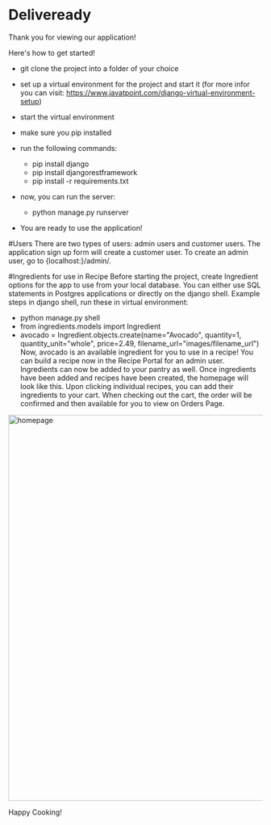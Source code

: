 # Deliveready
Thank you for viewing our application! 

Here's how to get started! 
- git clone the project into a folder of your choice
- set up a virtual environment for the project and start it (for more infor you can visit: https://www.javatpoint.com/django-virtual-environment-setup)
- start the virtual environment
- make sure you pip installed
- run the following commands: 
    -   pip install django
    -   pip install djangorestframework
    -   pip install -r requirements.txt

- now, you can run the server:
  - python manage.py runserver

- You are ready to use the application!

#Users
There are two types of users: admin users and customer users. 
The application sign up form will create a customer user. To create an admin user, go to {localhost:}/admin/.

#Ingredients for use in Recipe
Before starting the project, create Ingredient options for the app to use from your local database. 
You can either use SQL statements in Postgres applications or directly on the django shell.
Example steps in django shell, run these in virtual environment: 
  - python manage.py shell
  - from ingredients.models import Ingredient
  - avocado = Ingredient.objects.create(name="Avocado", quantity=1, quantity_unit="whole", price=2.49, filename_url="images/filename_url")
Now, avocado is an available ingredient for you to use in a recipe! You can build a recipe now in the Recipe Portal for an admin user. 
Ingredients can now be added to your pantry as well. 
Once ingredients have been added and recipes have been created, the homepage will look like this. 
Upon clicking individual recipes, you can add their ingredients to your cart. 
When checking out the cart, the order will be confirmed and then available for you to view on Orders Page.

<img width="765" alt="homepage" src="https://user-images.githubusercontent.com/60757186/163730205-07043062-faf8-411d-89b8-7bbbabd1a60c.PNG">

Happy Cooking! 
